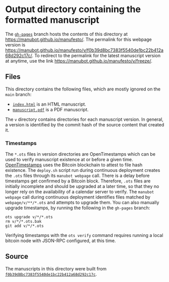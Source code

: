 # Output directory containing the formatted manuscript

The [`gh-pages`](https://github.com/manubot/manufesto/tree/gh-pages) branch hosts the contents of this directory at <https://manubot.github.io/manufesto/>.
The permalink for this webpage version is <https://manubot.github.io/manufesto/v/f0b39d8bc7383f5540de1bc22b412a68d292c17c/>.
To redirect to the permalink for the latest manuscript version at anytime, use the link <https://manubot.github.io/manufesto/v/freeze/>.

## Files

This directory contains the following files, which are mostly ignored on the `main` branch:

+ [`index.html`](index.html) is an HTML manuscript.
+ [`manuscript.pdf`](manuscript.pdf) is a PDF manuscript.

The `v` directory contains directories for each manuscript version.
In general, a version is identified by the commit hash of the source content that created it.

### Timestamps

The `*.ots` files in version directories are OpenTimestamps which can be used to verify manuscript existence at or before a given time.
[OpenTimestamps](https://opentimestamps.org/) uses the Bitcoin blockchain to attest to file hash existence.
The `deploy.sh` script run during continuous deployment creates the `.ots` files through its `manubot webpage` call.
There is a delay before timestamps get confirmed by a Bitcoin block.
Therefore, `.ots` files are initially incomplete and should be upgraded at a later time, so that they no longer rely on the availability of a calendar server to verify.
The `manubot webpage` call during continuous deployment identifies files matched by `webpage/v/**/*.ots` and attempts to upgrade them.
You can also manually upgrade timestamps, by running the following in the `gh-pages` branch:

```shell
ots upgrade v/*/*.ots
rm v/*/*.ots.bak
git add v/*/*.ots
```

Verifying timestamps with the `ots verify` command requires running a local bitcoin node with JSON-RPC configured, at this time.

## Source

The manuscripts in this directory were built from
[`f0b39d8bc7383f5540de1bc22b412a68d292c17c`](https://github.com/manubot/manufesto/commit/f0b39d8bc7383f5540de1bc22b412a68d292c17c).
